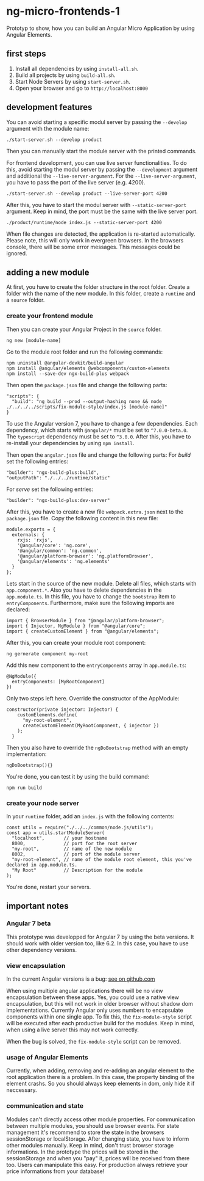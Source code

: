 # ng-micro-frontends-1

Prototyp to show, how you can build an Angular Micro Application by using Angular Elements.

## first steps

1. Install all dependencies by using `install-all.sh`.
2. Build all projects by using `build-all.sh`.
3. Start Node Servers by using `start-server.sh`.
4. Open your browser and go to `http://localhost:8000`

## development features

You can avoid starting a specific modul server by passing the `--develop` argument with the module name:

```
./start-server.sh --develop product
```

Then you can manually start the module server with the printed commands.

For frontend development, you can use live server functionalities. To do this, avoid starting the modul server by passing the `--development` argument and additional the `--live-server-argument`. For the `--live-server-argument`, you have to pass the port of the live server (e.g. 4200).

```
./start-server.sh --develop product --live-server-port 4200
```

After this, you have to start the modul server with `--static-server-port` argument. Keep in mind, the port must be the same with the live server port.

```
./product/runtime/node index.js --static-server-port 4200
```

When file changes are detected, the application is re-started automatically. Please note, this will only work in evergreen browsers. In the browsers console, there will be some error messages. This messages could be ignored.

## adding a new module

At first, you have to create the folder structure in the root folder. Create a folder with the name of the new module. In this folder, create a `runtime` and a `source` folder.

### create your frontend module

Then you can create your Angular Project in the `source` folder.

```
ng new [module-name]
```

Go to the module root folder and run the following commands:

```
npm uninstall @angular-devkit/build-angular
npm install @angular/elements @webcomponents/custom-elements
npm install --save-dev ngx-build-plus webpack
```

Then open the `package.json` file and change the following parts:

```
"scripts": {
  "build": "ng build --prod --output-hashing none && node ./../../../scripts/fix-module-style/index.js [module-name]"
}
```

To use the Angular version 7, you have to change a few dependencies. Each dependency, which starts with `@angular/*` must be set to `^7.0.0-beta.0`. The `typescript` dependency must be set to `^3.0.0`. After this, you have to re-install your dependencies by using `npm install`.

Then open the `angular.json` file and change the following parts:
For _build_ set the following entries:

```
"builder": "ngx-build-plus:build",
"outputPath": "./../../runtime/static"
```

For _serve_ set the following entries:

```
"builder": "ngx-build-plus:dev-server"
```

After this, you have to create a new file `webpack.extra.json` next to the `package.json` file. Copy the following content in this new file:

```
module.exports = {
  externals: {
    rxjs: 'rxjs',
    '@angular/core': 'ng.core',
    '@angular/common': 'ng.common',
    '@angular/platform-browser': 'ng.platformBrowser',
    '@angular/elements': 'ng.elements'
  }
};
```

Lets start in the source of the new module. Delete all files, which starts with `app.component.*`. Also you have to delete dependencies in the `app.module.ts`. In this file, you have to change the `bootstrap` item to `entryComponents`. Furthermore, make sure the following imports are declared:

```
import { BrowserModule } from "@angular/platform-browser";
import { Injector, NgModule } from "@angular/core";
import { createCustomElement } from "@angular/elements";
```

After this, you can create your module root component:

```
ng gernerate component my-root
```

Add this new component to the `entryComponents` array in `app.module.ts`:

```
@NgModule({
  entryComponents: [MyRootComponent]
})
```

Only two steps left here. Override the constructor of the AppModule:

```
constructor(private injector: Injector) {
    customElements.define(
      "my-root-element",
      createCustomElement(MyRootComponent, { injector })
    );
  }
```

Then you also have to override the `ngDoBootstrap` method with an empty implementation:

```
ngDoBootstrap(){}
```

You're done, you can test it by using the build command:

```
npm run build
```

### create your node server

In your `runtime` folder, add an `index.js` with the following contents:

```
const utils = require("./../../common/node.js/utils");
const app = utils.startModuleServer(
  "localhost",       // your hostname
  8000,              // port for the root server
  "my-root",         // name of the new module
  8002,              // port of the module server
  "my-root-element", // name of the module root element, this you've declared in app.module.ts.
  "My Root"          // Description for the module
);
```

You're done, restart your servers.

## important notes

### Angular 7 beta

This prototype was developped for Angular 7 by using the beta versions. It should work with older version too, like 6.2. In this case, you have to use other dependency versions.

### view encapsulation

In the current Angular versions is a bug: [see on github.com](https://github.com/angular/angular/issues/16676)

When using multiple angular applications there will be no view encapsulation between these apps. Yes, you could use a native view encapsulation, but this will not work in older browser without shadow dom implementations. Currently Angular only uses numbers to encapsulate components within one single app. To fix this, the `fix-module-style` script will be executed after each productive build for the modules. Keep in mind, when using a live server this may not work correctly.

When the bug is solved, the `fix-module-style` script can be removed.

### usage of Angular Elements

Currently, when adding, removing and re-adding an angular element to the root application there is a problem. In this case, the property binding of the element crashs. So you should always keep elements in dom, only hide it if neccessary.

### communication and state

Modules can't directly access other module properties. For communication between multiple modules, you should use browser events. For state management it's recommend to store the state in the browsers sessionStorage or localStorage. After changing state, you have to inform other modules manually. Keep in mind, don't trust browser storage informations. In the prototype the prices will be stored in the sessionStorage and when you "pay" it, prices will be received from there too. Users can manipulate this easy. For production always retrieve your price informations from your database!
